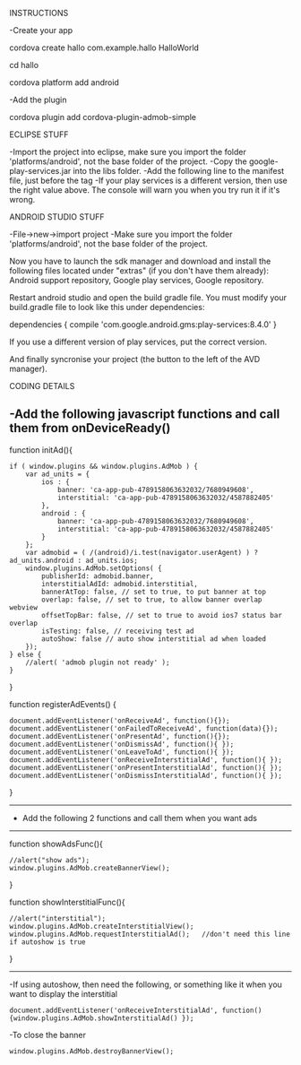 INSTRUCTIONS

-Create your app

cordova create hallo com.example.hallo HalloWorld

cd hallo

cordova platform add android

-Add the plugin

cordova plugin add cordova-plugin-admob-simple

ECLIPSE STUFF

-Import the project into eclipse, make sure you import the folder 'platforms/android', not the base folder of the project.
-Copy the google-play-services.jar into the libs folder.
-Add the following line to the manifest file, just before the </application> tag
<meta-data android:name="com.google.android.gms.version" android:value="8487000" />
 -If your play services is a different version, then use the right value above. The console will warn you when you try run it if it's wrong. 
   
ANDROID STUDIO STUFF

-File->new->import project
-Make sure you import the folder 'platforms/android', not the base folder of the project.

Now you have to launch the sdk manager and download and install the following files located under "extras" (if you don't have them already): 
Android support repository, Google play services, Google repository.

Restart android studio and open the build gradle file. You must modify your build.gradle file to look like this under dependencies:

dependencies {
    compile 'com.google.android.gms:play-services:8.4.0'
 }
 
If you use a different version of play services, put the correct version.

And finally syncronise your project (the button to the left of the AVD manager).

CODING DETAILS

-Add the following javascript functions and call them from onDeviceReady()
-------------------------------------------------------------------------------

function initAd(){

    if ( window.plugins && window.plugins.AdMob ) {
        var ad_units = {
            ios : {
                banner: 'ca-app-pub-4789158063632032/7680949608',
                interstitial: 'ca-app-pub-4789158063632032/4587882405'
            },
            android : {
                banner: 'ca-app-pub-4789158063632032/7680949608',
                interstitial: 'ca-app-pub-4789158063632032/4587882405'
            }
        };
        var admobid = ( /(android)/i.test(navigator.userAgent) ) ? ad_units.android : ad_units.ios;
        window.plugins.AdMob.setOptions( {
            publisherId: admobid.banner,
            interstitialAdId: admobid.interstitial,
            bannerAtTop: false, // set to true, to put banner at top
            overlap: false, // set to true, to allow banner overlap webview
            offsetTopBar: false, // set to true to avoid ios7 status bar overlap
            isTesting: false, // receiving test ad
            autoShow: false // auto show interstitial ad when loaded
        });
    } else {
        //alert( 'admob plugin not ready' );
    }
}

function registerAdEvents() {

    document.addEventListener('onReceiveAd', function(){});
    document.addEventListener('onFailedToReceiveAd', function(data){});
    document.addEventListener('onPresentAd', function(){});
    document.addEventListener('onDismissAd', function(){ });
    document.addEventListener('onLeaveToAd', function(){ });
    document.addEventListener('onReceiveInterstitialAd', function(){ });
    document.addEventListener('onPresentInterstitialAd', function(){ });
    document.addEventListener('onDismissInterstitialAd', function(){ });
}

-----------------------------------------------------------------------------
- Add the following 2 functions and call them when you want ads
-----------------------------------------------------------------------------

function showAdsFunc(){

	//alert("show ads");
	window.plugins.AdMob.createBannerView();
}

function showInterstitialFunc(){

    //alert("interstitial");
    window.plugins.AdMob.createInterstitialView();      
    window.plugins.AdMob.requestInterstitialAd();	//don't need this line if autoshow is true
}

-----------------------------------------------------------------------

-If using autoshow, then need the following, or something like it when you want to display the interstitial

    document.addEventListener('onReceiveInterstitialAd', function(){window.plugins.AdMob.showInterstitialAd() });

-To close the banner

    window.plugins.AdMob.destroyBannerView();

